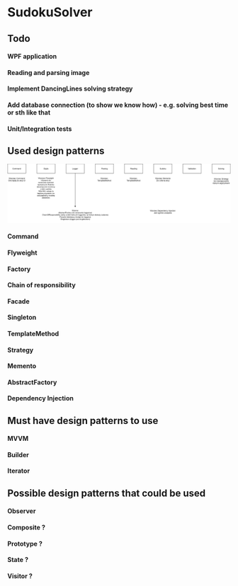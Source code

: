 # SudokuSolver

## Todo

#### WPF application
#### Reading and parsing image
#### Implement DancingLines solving strategy
#### Add database connection (to show we know how) - e.g. solving best time or sth like that
#### Unit/Integration tests

## Used design patterns
![Used design patterns](SudokuSolver.png "Patterns")

#### Command
#### Flyweight
#### Factory
#### Chain of responsibility
#### Facade
#### Singleton
#### TemplateMethod
#### Strategy
#### Memento
#### AbstractFactory
#### Dependency Injection

## Must have design patterns to use

#### MVVM
#### Builder
#### Iterator

## Possible design patterns that could be used

#### Observer
#### Composite ?
#### Prototype ?
#### State ?
#### Visitor ?